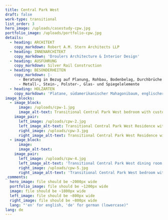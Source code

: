 ```yaml
---
title: Central Park West
draft: false
work-type: transitional
list_order: 3
hero_image: /uploads/casestudy-cpw.jpg
portfolio_image: /uploads/portfolio-cpw.jpg
details:
  - heading: ARCHITEKT
    copy_markdown: Robert A.M. Stern Architects LLP
  - heading: INNENARCHITEKT
    copy_markdown: 'Droulers Architecture & Interior Design'
  - heading: AUSFÜHRUNG
    copy_markdown: Silver Rail Construction
  - heading: BESONDERHEITEN
    copy_markdown: |-
      - Beratung in Bezug auf Planung, Rohbau, Bodenbelag, Durchbrüche und Kauf
      - Metall-, Stein-, Polster-, Glas- und Spiegelelemente
  - heading: HOLZARTEN
    copy_markdown: 'Platane, südamerikanischer Mahagonibaum, englischer Ahorn,'
image_blocks:
  - image_block:
      image: /uploads/cpw-1.jpg
      image_alt-text: Transitional Central Park West bedroom with custom woodwork and joinery
    image_pair:
      left_image: /uploads/cpw-2.jpg
      left_image_alt-text: Transitional Central Park West Residence with custom woodwork and joinery
      right_image: /uploads/cpw-3.jpg
      right_image_alt-text: Transitional Central Park West Residence with exceptional custom woodwork art
  - image_block:
      image:
      image_alt-text:
    image_pair:
      left_image: /uploads/cpw-4.jpg
      left_image_alt-text: 'Transitional Central Park West dining room with custom metalwork, woodwork and joinery design'
      right_image: /uploads/cpw-5.jpg
      right_image_alt-text: 'Transitional Central Park West bedroom with custom woodwork and joinery, metalwork and hardware'
_comments:
  hero_image: file should be ~2000px wide
  portfolio_image: file should be ~1200px wide
  image: file should be ~1800px wide
  left_image: file should be ~800px wide
  right_image: file should be ~800px wide
  lang: "'en' for english, 'de' for german (lowercase)"
lang: de
---
```


